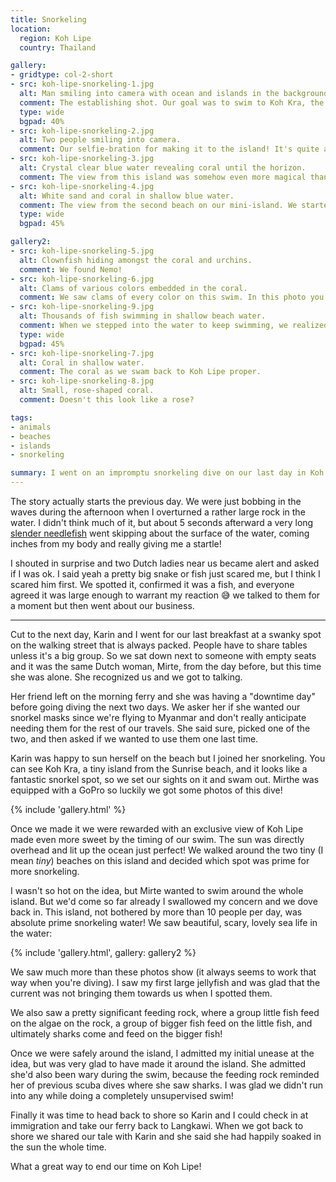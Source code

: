 ```yaml
---
title: Snorkeling
location:
  region: Koh Lipe
  country: Thailand

gallery:
- gridtype: col-2-short
- src: koh-lipe-snorkeling-1.jpg
  alt: Man smiling into camera with ocean and islands in the background.
  comment: The establishing shot. Our goal was to swim to Koh Kra, the island in the middle-right of this photo.
  type: wide
  bgpad: 40%
- src: koh-lipe-snorkeling-2.jpg
  alt: Two people smiling into camera.
  comment: Our selfie-bration for making it to the island! It's quite a swim when you're fighting the waves without fins.
- src: koh-lipe-snorkeling-3.jpg
  alt: Crystal clear blue water revealing coral until the horizon.
  comment: The view from this island was somehow even more magical than from the main beach.
- src: koh-lipe-snorkeling-4.jpg
  alt: White sand and coral in shallow blue water.
  comment: The view from the second beach on our mini-island. We started swimming from here.
  type: wide
  bgpad: 45%

gallery2:
- src: koh-lipe-snorkeling-5.jpg
  alt: Clownfish hiding amongst the coral and urchins.
  comment: We found Nemo!
- src: koh-lipe-snorkeling-6.jpg
  alt: Clams of various colors embedded in the coral.
  comment: We saw clams of every color on this swim. In this photo you see purple, green, turquoise, and brown.
- src: koh-lipe-snorkeling-9.jpg
  alt: Thousands of fish swimming in shallow beach water.
  comment: When we stepped into the water to keep swimming, we realized we were in the middle of a large school of fish!
  type: wide
  bgpad: 45%
- src: koh-lipe-snorkeling-7.jpg
  alt: Coral in shallow water.
  comment: The coral as we swam back to Koh Lipe proper.
- src: koh-lipe-snorkeling-8.jpg
  alt: Small, rose-shaped coral.
  comment: Doesn't this look like a rose?

tags:
- animals
- beaches
- islands
- snorkeling

summary: I went on an impromptu snorkeling dive on our last day in Koh Lipe and saw some really fantastic sea life.
---
```


The story actually starts the previous day. We were just bobbing in the waves during the afternoon when I overturned a rather large rock in the water. I didn't think much of it, but about 5 seconds afterward a very long [slender needlefish](https://www.ecologyasia.com/verts/fishes/slender-needlefish.htm) went skipping about the surface of the water, coming inches from my body and really giving me a startle!

I shouted in surprise and two Dutch ladies near us became alert and asked if I was ok. I said yeah a pretty big snake or fish just scared me, but I think I scared him first. We spotted it, confirmed it was a fish, and everyone agreed it was large enough to warrant my reaction 😅 we talked to them for a moment but then went about our business.

---

Cut to the next day, Karin and I went for our last breakfast at a swanky spot on the walking street that is always packed. People have to share tables unless it's a big group. So we sat down next to someone with empty seats and it was the same Dutch woman, Mirte, from the day before, but this time she was alone. She recognized us and we got to talking.

Her friend left on the morning ferry and she was having a "downtime day" before going diving the next two days. We asker her if she wanted our snorkel masks since we're flying to Myanmar and don't really anticipate needing them for the rest of our travels. She said sure, picked one of the two, and then asked if we wanted to use them one last time.

Karin was happy to sun herself on the beach but I joined her snorkeling. You can see Koh Kra, a tiny island from the Sunrise beach, and it looks like a fantastic snorkel spot, so we set our sights on it and swam out. Mirthe was equipped with a GoPro so luckily we got some photos of this dive!

{% include 'gallery.html' %}

Once we made it we were rewarded with an exclusive view of Koh Lipe made even more sweet by the timing of our swim. The sun was directly overhead and lit up the ocean just perfect! We walked around the two tiny (I mean _tiny_) beaches on this island and decided which spot was prime for more snorkeling.

I wasn't so hot on the idea, but Mirte wanted to swim around the whole island. But we'd come so far already I swallowed my concern and we dove back in. This island, not bothered by more than 10 people per day, was absolute prime snorkeling water! We saw beautiful, scary, lovely sea life in the water:

{% include 'gallery.html', gallery: gallery2 %}

We saw much more than these photos show (it always seems to work that way when you're diving). I saw my first large jellyfish and was glad that the current was not bringing them towards us when I spotted them.

We also saw a pretty significant feeding rock, where a group little fish feed on the algae on the rock, a group of bigger fish feed on the little fish, and ultimately sharks come and feed on the bigger fish!

Once we were safely around the island, I admitted my initial unease at the idea, but was very glad to have made it around the island. She admitted she'd also been wary during the swim, because the feeding rock reminded her of previous scuba dives where she saw sharks. I was glad we didn't run into any while doing a completely unsupervised swim!

Finally it was time to head back to shore so Karin and I could check in at immigration and take our ferry back to Langkawi. When we got back to shore we shared our tale with Karin and she said she had happily soaked in the sun the whole time.

What a great way to end our time on Koh Lipe!
